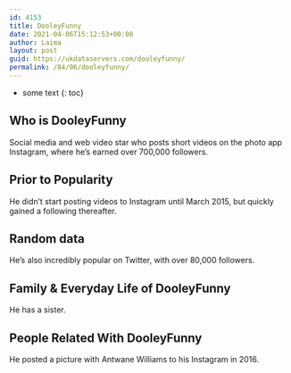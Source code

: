 ```yaml
---
id: 4153
title: DooleyFunny
date: 2021-04-06T15:12:53+00:00
author: Laima
layout: post
guid: https://ukdataservers.com/dooleyfunny/
permalink: /04/06/dooleyfunny/
---
```


* some text
{: toc}


## Who is DooleyFunny
                  
                  
                  
Social media and web video star who posts short videos on the photo app Instagram, where he&#8217;s earned over 700,000 followers.
                  
              
            
              
            
                
                
                
## Prior to Popularity
                  
                  
                  
He didn&#8217;t start posting videos to Instagram until March 2015, but quickly gained a following thereafter.
                  
              
            
              
            
                
                
                
## Random data
                  
                  
                  
He&#8217;s also incredibly popular on Twitter, with over 80,000 followers.
                  
              
            
              
            
                
                
                
## Family & Everyday Life of DooleyFunny
                  
                  
                  
He has a sister.
                  
              
            
              
            
                
                
                
## People Related With DooleyFunny
                  
                  
                  
He posted a picture with Antwane Williams to his Instagram in 2016.
                  
              
            
              
            
                
              
            
              
              
            
            
              
            
          
          
          